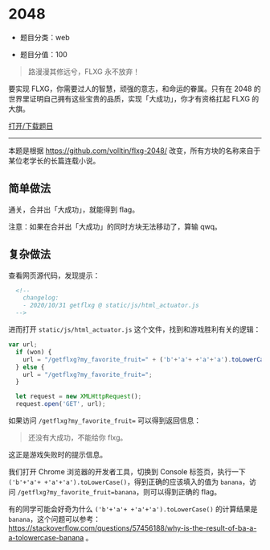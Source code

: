 # 2048

- 题目分类：web

- 题目分值：100

> 路漫漫其修远兮，FLXG 永不放弃！

要实现 FLXG，你需要过人的智慧，顽强的意志，和命运的眷属。只有在 2048 的世界里证明自己拥有这些宝贵的品质，实现「大成功」，你才有资格扛起 FLXG 的大旗。

[打开/下载题目](http://202.38.93.111:10005/?token={token})

---

本题是根据 https://github.com/volltin/flxg-2048/ 改变，所有方块的名称来自于某位老学长的长篇连载小说。


## 简单做法

通关，合并出「大成功」，就能得到 flag。

注意：如果在合并出「大成功」的同时方块无法移动了，算输 qwq。

## 复杂做法

查看网页源代码，发现提示：

```html
  <!-- 
    changelog:
    - 2020/10/31 getflxg @ static/js/html_actuator.js
  -->
```

进而打开 `static/js/html_actuator.js` 这个文件，找到和游戏胜利有关的逻辑：

```javascript
var url;
  if (won) {
    url = "/getflxg?my_favorite_fruit=" + ('b'+'a'+ +'a'+'a').toLowerCase();
  } else {
    url = "/getflxg?my_favorite_fruit=";
  }

  let request = new XMLHttpRequest();
  request.open('GET', url);
```

如果访问 `/getflxg?my_favorite_fruit=` 可以得到返回信息：

> 还没有大成功，不能给你 flxg。

这正是游戏失败时的提示信息。

我们打开 Chrome 浏览器的开发者工具，切换到 Console 标签页，执行一下 `('b'+'a'+ +'a'+'a').toLowerCase()`，得到正确的应该填入的值为 `banana`，访问 `/getflxg?my_favorite_fruit=banana`，则可以得到正确的 flag。

有的同学可能会好奇为什么 `('b'+'a'+ +'a'+'a').toLowerCase()` 的计算结果是 `banana`，这个问题可以参考：https://stackoverflow.com/questions/57456188/why-is-the-result-of-ba-a-a-tolowercase-banana 。
